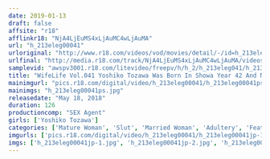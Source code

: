 ```yaml
---
date: 2019-01-13
draft: false
affsite: "r18"
afflinkr18: "NjA4LjEuMS4xLjAuMC4wLjAuMA"
url: "h_213eleg00041"
urloriginal: "http://www.r18.com/videos/vod/movies/detail/-/id=h_213eleg00041"
urlfinal: "http://media.r18.com/track/NjA4LjEuMS4xLjAuMC4wLjAuMA/videos/vod/movies/detail/-/id=h_213eleg00041"
samplevid: "awspv3001.r18.com/litevideo/freepv/h/h_2/h_213eleg041/h_213eleg041_dmb_w.mp4"
title: "WifeLife Vol.041 Yoshiko Tozawa Was Born In Showa Year 42 And Now She's Going Cum Crazy She Was 50 At The Time Of Filming Her Three Body Sizes Are, From The Top, 78/64/86 86"
mainimgurl: "pics.r18.com/digital/video/h_213eleg00041/h_213eleg00041ps.jpg"
mainimgs: "h_213eleg00041ps.jpg"
releasedate: "May 18, 2018"
duration: 126
productioncomp: "SEX Agent"
girls: ['Yoshiko Tozawa']
categories: ['Mature Woman', 'Slut', 'Married Woman', 'Adultery', 'Featured Actress', 'Blowjob', 'Squirting', 'Threesome / Foursome', 'Hi-Def']
imgurls: ['pics.r18.com/digital/video/h_213eleg00041/h_213eleg00041jp-1.jpg', 'pics.r18.com/digital/video/h_213eleg00041/h_213eleg00041jp-2.jpg', 'pics.r18.com/digital/video/h_213eleg00041/h_213eleg00041jp-3.jpg', 'pics.r18.com/digital/video/h_213eleg00041/h_213eleg00041jp-4.jpg', 'pics.r18.com/digital/video/h_213eleg00041/h_213eleg00041jp-5.jpg', 'pics.r18.com/digital/video/h_213eleg00041/h_213eleg00041jp-6.jpg', 'pics.r18.com/digital/video/h_213eleg00041/h_213eleg00041jp-7.jpg', 'pics.r18.com/digital/video/h_213eleg00041/h_213eleg00041jp-8.jpg', 'pics.r18.com/digital/video/h_213eleg00041/h_213eleg00041jp-9.jpg', 'pics.r18.com/digital/video/h_213eleg00041/h_213eleg00041jp-10.jpg', 'pics.r18.com/digital/video/h_213eleg00041/h_213eleg00041jp-11.jpg', 'pics.r18.com/digital/video/h_213eleg00041/h_213eleg00041jp-12.jpg', 'pics.r18.com/digital/video/h_213eleg00041/h_213eleg00041jp-13.jpg', 'pics.r18.com/digital/video/h_213eleg00041/h_213eleg00041jp-14.jpg', 'pics.r18.com/digital/video/h_213eleg00041/h_213eleg00041jp-15.jpg', 'pics.r18.com/digital/video/h_213eleg00041/h_213eleg00041jp-16.jpg', 'pics.r18.com/digital/video/h_213eleg00041/h_213eleg00041jp-17.jpg', 'pics.r18.com/digital/video/h_213eleg00041/h_213eleg00041jp-18.jpg', 'pics.r18.com/digital/video/h_213eleg00041/h_213eleg00041jp-19.jpg']
imgs: ['h_213eleg00041jp-1.jpg', 'h_213eleg00041jp-2.jpg', 'h_213eleg00041jp-3.jpg', 'h_213eleg00041jp-4.jpg', 'h_213eleg00041jp-5.jpg', 'h_213eleg00041jp-6.jpg', 'h_213eleg00041jp-7.jpg', 'h_213eleg00041jp-8.jpg', 'h_213eleg00041jp-9.jpg', 'h_213eleg00041jp-10.jpg', 'h_213eleg00041jp-11.jpg', 'h_213eleg00041jp-12.jpg', 'h_213eleg00041jp-13.jpg', 'h_213eleg00041jp-14.jpg', 'h_213eleg00041jp-15.jpg', 'h_213eleg00041jp-16.jpg', 'h_213eleg00041jp-17.jpg', 'h_213eleg00041jp-18.jpg', 'h_213eleg00041jp-19.jpg']
---
```

